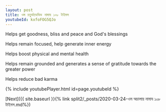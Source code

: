 ```yaml
---
layout: post
title: ওম চতুর্ভাডেভিড নামায ১০৮ টাইমস
youtubeId: kxfoFOG5QJo
---
```

 
 
Helps get goodness, bliss and peace and God's blessings
 
Helps remain focused, help generate inner energy 
 
Helps boost physical and mental health 
 
Helps remain grounded and generates a sense of gratitude towards the greater power 
 
Helps reduce bad karma
 
 
 
 


{% include youtubePlayer.html id=page.youtubeId %}
 
[Next]({{ site.baseurl }}{% link  split2/_posts/2020-03-24-ওম অচালায় নামায ১০৮ টাইমস.md%})
 
